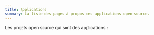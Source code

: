 ```yaml
---
title: Applications
summary: La liste des pages à propos des applications open source.
---
```


Les projets open source qui sont des applications :